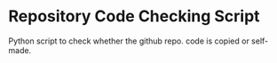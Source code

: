 # Repository Code Checking Script
 Python script to check whether the github repo. code is copied or self-made.
